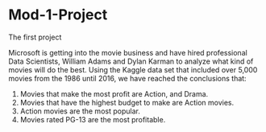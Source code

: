 # Mod-1-Project
The first project

Microsoft is getting into the movie business and have hired professional Data Scientists, William Adams and Dylan Karman to analyze what kind of movies will do the best. Using the Kaggle data set that included over 5,000 movies from the 1986 until 2016, we have reached the conclusions that:
  1. Movies that make the most profit are Action, and Drama.
  2. Movies that have the highest budget to make are Action movies.
  3. Action movies are the most popular.
  4. Movies rated PG-13 are the most profitable.
